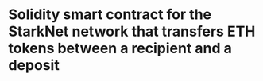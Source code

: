 # Solidity smart contract for the StarkNet network that transfers ETH tokens between a recipient and a deposit
